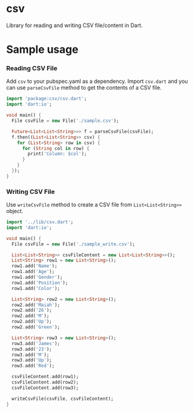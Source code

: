 csv
===

Library for reading and writing CSV file/content in Dart.

Sample usage
============

### Reading CSV File

Add `csv` to your pubspec.yaml as a dependency. Import `csv.dart` and you can use `parseCsvFile` method to get the contents of a CSV file.

```dart
import 'package:csv/csv.dart';
import 'dart:io';

void main() {
  File csvFile = new File('./sample.csv');

  Future<List<List<String>>> f = parseCsvFile(csvFile);
  f.then((List<List<String>> csv) {
    for (List<String> row in csv) {
      for (String col in row) {
        print('Column: $col');
      }
    }
  });
}
```

### Writing CSV File

Use `writeCsvFile` method to create a CSV file from `List<List<String>>` object.

```dart
import '../lib/csv.dart';
import 'dart:io';

void main() {
  File csvFile = new File('./sample_write.csv');

  List<List<String>> csvFileContent = new List<List<String>>();
  List<String> row1 = new List<String>();
  row1.add('Name');
  row1.add('Age');
  row1.add('Gender');
  row1.add('Position');
  row1.add('Color');

  List<String> row2 = new List<String>();
  row2.add('Maiah');
  row2.add('26');
  row2.add('M');
  row2.add('Up');
  row2.add('Green');

  List<String> row3 = new List<String>();
  row3.add('James');
  row3.add('23');
  row3.add('M');
  row3.add('Up');
  row3.add('Red');

  csvFileContent.add(row1);
  csvFileContent.add(row2);
  csvFileContent.add(row3);

  writeCsvFile(csvFile, csvFileContent);
}
```